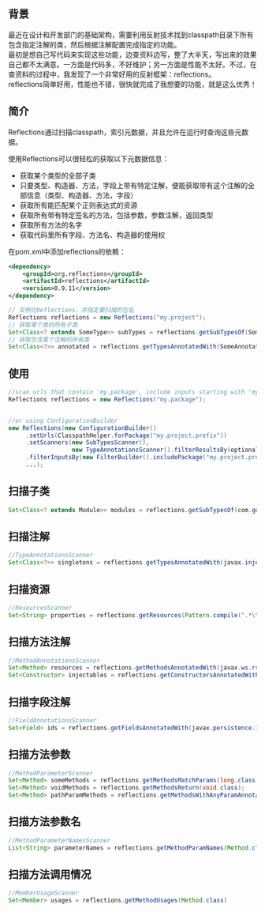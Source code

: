 ## 背景

最近在设计和开发部门的基础架构，需要利用反射技术找到classpath目录下所有包含指定注解的类，然后根据注解配置完成指定的功能。  
最初是想自己写代码来实现这些功能，边查资料边写，整了大半天，写出来的效果自己都不太满意。一方面是代码多，不好维护；另一方面是性能不太好。不过，在查资料的过程中，我发现了一个非常好用的反射框架：reflections。  
reflections简单好用，性能也不错，很快就完成了我想要的功能，就是这么优秀！

## 简介

Reflections通过扫描classpath，索引元数据，并且允许在运行时查询这些元数据。

使用Reflections可以很轻松的获取以下元数据信息：

-   获取某个类型的全部子类
-   只要类型、构造器、方法，字段上带有特定注解，便能获取带有这个注解的全部信息（类型、构造器、方法，字段）
-   获取所有能匹配某个正则表达式的资源
-   获取所有带有特定签名的方法，包括参数，参数注解，返回类型
-   获取所有方法的名字
-   获取代码里所有字段、方法名、构造器的使用权

在pom.xml中添加reflections的依赖：

```xml
<dependency>
    <groupId>org.reflections</groupId>
    <artifactId>reflections</artifactId>
    <version>0.9.11</version>
</dependency>
```

```java
// 实例化Reflections，并指定要扫描的包名
Reflections reflections = new Reflections("my.project");
// 获取某个类的所有子类
Set<Class<? extends SomeType>> subTypes = reflections.getSubTypesOf(SomeType.class);
// 获取包含某个注解的所有类
Set<Class<?>> annotated = reflections.getTypesAnnotatedWith(SomeAnnotation.class);
```
## 使用

```java
//scan urls that contain 'my.package', include inputs starting with 'my.package', use the default scanners
Reflections reflections = new Reflections("my.package");


//or using ConfigurationBuilder
new Reflections(new ConfigurationBuilder()
     .setUrls(ClasspathHelper.forPackage("my.project.prefix"))
     .setScanners(new SubTypesScanner(), 
                  new TypeAnnotationsScanner().filterResultsBy(optionalFilter), ...),
     .filterInputsBy(new FilterBuilder().includePackage("my.project.prefix"))
     ...);
```
## 扫描子类

```java
Set<Class<? extends Module>> modules = reflections.getSubTypesOf(com.google.inject.Module.class);
```
## 扫描注解

```java
//TypeAnnotationsScanner 
Set<Class<?>> singletons = reflections.getTypesAnnotatedWith(javax.inject.Singleton.class);
```

## 扫描资源

```java
//ResourcesScanner
Set<String> properties = reflections.getResources(Pattern.compile(".*\\.properties"));
```


## 扫描方法注解

```java
//MethodAnnotationsScanner
Set<Method> resources = reflections.getMethodsAnnotatedWith(javax.ws.rs.Path.class);
Set<Constructor> injectables = reflections.getConstructorsAnnotatedWith(javax.inject.Inject.class);
```

## 扫描字段注解

```java
//FieldAnnotationsScanner
Set<Field> ids = reflections.getFieldsAnnotatedWith(javax.persistence.Id.class);
```
## 扫描方法参数

```java
//MethodParameterScanner
Set<Method> someMethods = reflections.getMethodsMatchParams(long.class, int.class);
Set<Method> voidMethods = reflections.getMethodsReturn(void.class);
Set<Method> pathParamMethods = reflections.getMethodsWithAnyParamAnnotated(PathParam.class);
```
## 扫描方法参数名

```java
//MethodParameterNamesScanner
List<String> parameterNames = reflections.getMethodParamNames(Method.class)
```

## 扫描方法调用情况

```java
//MemberUsageScanner
Set<Member> usages = reflections.getMethodUsages(Method.class)
```

